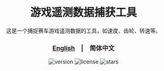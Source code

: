 

<div align="center">
  <h1>游戏遥测数据捕获工具</h1>
  <p>这是一个捕捉赛车游戏遥测数据的工具，如速度、齿轮、转速等。</p>
  <p>
    <h3><a href="./README.md">English</a>&emsp;|&emsp;<span>简体中文</span></h3>
  </p>
  <p>
    <img src="https://img.shields.io/github/package-json/v/yzz491849417/Game-Telemetry-Data-Capture" alt="version">
    <img src="https://img.shields.io/github/license/yzz491849417/Game-Telemetry-Data-Capture" alt="license">
    <img src="https://img.shields.io/github/stars/yzz491849417/Game-Telemetry-Data-Capture?style=social" alt="stars">
  </p>
</div>
